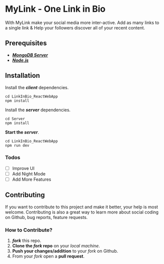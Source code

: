 # MyLink - One Link in Bio

With MyLink make your social media more inter-active. Add as many links to a single link & Help your followers discover all of your recent content.

## Prerequisites
- ***[MongoDB Server](https://www.mongodb.com/download-center/community)***
- ***[Node.js](https://nodejs.org/)***

## Installation

Install the **_client_** dependencies.

```
cd LinkInBio_ReactWebApp
npm install
```

Install the **_server_** dependencies.

```
cd Server
npm install
```

**Start the _server_**.

```
cd LinkInBio_ReactWebApp
npm run dev
```

### Todos

- [ ] Improve UI
- [ ] Add Night Mode
- [ ] Add More Features

## Contributing

If you want to contribute to this project and make it better, your help is most welcome. Contributing is also a great way to learn more about social coding on Github, bug reports, feature requests.

### How to Contribute?
1. **_fork_** this repo.
2. **Clone the _fork_ repo** on your _local machine_.
3. **Push your changes/addition** to your _fork_ on Github.
4. From your _fork_ open a **pull request**.
